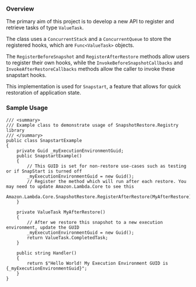### Overview
The primary aim of this project is to develop a new API to register and retrieve tasks of type `ValueTask`.  

The class uses a `ConcurrentStack` and a `ConcurrentQueue` to store the registered hooks, which are `Func<ValueTask>` objects.  

The `RegisterBeforeSnapshot` and `RegisterAfterRestore` methods allow users to register their own hooks, while the `InvokeBeforeSnapshotCallbacks` and `InvokeAfterRestoreCallbacks` methods allow the caller to invoke these snapstart hooks.  

This implementation is used for `Snapstart`, a feature that allows for quick restoration of application state.

### Sample Usage

```
/// <summary>
/// Example class to demonstrate usage of SnapshotRestore.Registry library
/// </summary>
public class SnapstartExample
{
    private Guid _myExecutionEnvironmentGuid;
    public SnapstartExample()
    {
        // This GUID is set for non-restore use-cases such as testing or if SnapStart is turned off
        _myExecutionEnvironmentGuid = new Guid();
        // Register the method which will run after each restore. You may need to update Amazon.Lambda.Core to see this
        Amazon.Lambda.Core.SnapshotRestore.RegisterAfterRestore(MyAfterRestore);
    }

    private ValueTask MyAfterRestore()
    {
        // After we restore this snapshot to a new execution environment, update the GUID
        _myExecutionEnvironmentGuid = new Guid();
        return ValueTask.CompletedTask;
    }

    public string Handler()
    {
        return $"Hello World! My Execution Environment GUID is {_myExecutionEnvironmentGuid}";
    }
}
```